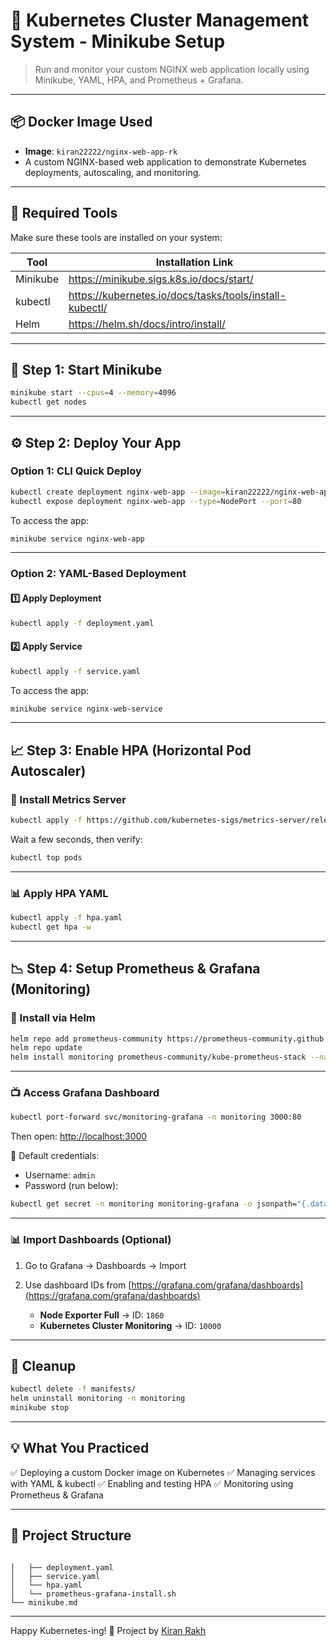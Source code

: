 # 🧪 Kubernetes Cluster Management System - Minikube Setup

> Run and monitor your custom NGINX web application locally using Minikube, YAML, HPA, and Prometheus + Grafana.

---

## 📦 Docker Image Used

- **Image**: `kiran22222/nginx-web-app-rk`
- A custom NGINX-based web application to demonstrate Kubernetes deployments, autoscaling, and monitoring.

---

## 🧰 Required Tools

Make sure these tools are installed on your system:

| Tool      | Installation Link |
|-----------|-------------------|
| Minikube  | https://minikube.sigs.k8s.io/docs/start/ |
| kubectl   | https://kubernetes.io/docs/tasks/tools/install-kubectl/ |
| Helm      | https://helm.sh/docs/intro/install/ |

---

## 🚀 Step 1: Start Minikube

```bash
minikube start --cpus=4 --memory=4096
kubectl get nodes
````

---

## ⚙️ Step 2: Deploy Your App

### Option 1: CLI Quick Deploy

```bash
kubectl create deployment nginx-web-app --image=kiran22222/nginx-web-app-rk
kubectl expose deployment nginx-web-app --type=NodePort --port=80
```

To access the app:

```bash
minikube service nginx-web-app
```

---

### Option 2: YAML-Based Deployment

#### 1️⃣ Apply Deployment

```bash
kubectl apply -f deployment.yaml
```

#### 2️⃣ Apply Service

```bash
kubectl apply -f service.yaml
```

To access the app:

```bash
minikube service nginx-web-service
```

---

## 📈 Step 3: Enable HPA (Horizontal Pod Autoscaler)

### 🔧 Install Metrics Server

```bash
kubectl apply -f https://github.com/kubernetes-sigs/metrics-server/releases/latest/download/components.yaml
```

Wait a few seconds, then verify:

```bash
kubectl top pods
```

---

### 📊 Apply HPA YAML

```bash
kubectl apply -f hpa.yaml
kubectl get hpa -w
```

---

## 📉 Step 4: Setup Prometheus & Grafana (Monitoring)

### 🔧 Install via Helm

```bash
helm repo add prometheus-community https://prometheus-community.github.io/helm-charts
helm repo update
helm install monitoring prometheus-community/kube-prometheus-stack --namespace monitoring --create-namespace
```

---

### 📺 Access Grafana Dashboard

```bash
kubectl port-forward svc/monitoring-grafana -n monitoring 3000:80
```

Then open: [http://localhost:3000](http://localhost:3000)

🔑 Default credentials:

* Username: `admin`
* Password (run below):

```bash
kubectl get secret -n monitoring monitoring-grafana -o jsonpath="{.data.admin-password}" | base64 --decode
```

---

### 📊 Import Dashboards (Optional)

1. Go to Grafana → Dashboards → Import
2. Use dashboard IDs from [https://grafana.com/grafana/dashboards](https://grafana.com/grafana/dashboards)

   * **Node Exporter Full** → ID: `1860`
   * **Kubernetes Cluster Monitoring** → ID: `10000`

---

## 🧹 Cleanup

```bash
kubectl delete -f manifests/
helm uninstall monitoring -n monitoring
minikube stop
```

---

## 💡 What You Practiced

✅ Deploying a custom Docker image on Kubernetes
✅ Managing services with YAML & kubectl
✅ Enabling and testing HPA
✅ Monitoring using Prometheus & Grafana

---

## 📁 Project Structure

```

│   ├── deployment.yaml
│   ├── service.yaml
│   └── hpa.yaml
│   └── prometheus-grafana-install.sh
└── minikube.md
```

---

Happy Kubernetes-ing! 💙
Project by [Kiran Rakh](https://github.com/kiranrakh)

```

